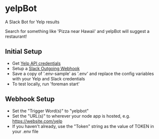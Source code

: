 # yelpBot

A Slack Bot for Yelp results

Search for something like 'Pizza near Hawaii' and yelpBot will suggest a restaurant!

## Initial Setup

- Get [Yelp API credentials](https://www.yelp.com/developers/manage_api_keys)
- Setup a [Slack Outgoing Webhook](https://peloruslabs.slack.com/services/new)
- Save a copy of '.env-sample' as '.env' and replace the config variables with your Yelp and Slack credentials
- To test locally, run 'foreman start'

## Webhook Setup

- Set the "Trigger Word(s)" to "yelpbot"
- Set the "URL(s)" to wherever your node app is hosted, e.g. https://website.com/yelp
- If you haven't already, use the "Token" string as the value of TOKEN in your .env file